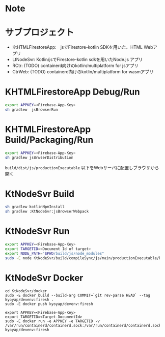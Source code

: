 # Note

# サブプロジェクト
- KtHTMLFirestoreApp:　jsでFirestore-kotlin SDKを用いた、HTML Webアプリ 
- LtNodeSvr: Kotlin/jsでFirestore-kotlin sdkを用いたNode.js アプリ
- RCtr: (TODO) containerd向けのkotlin/multiplatform for jsアプリ
- CtrWeb: (TODO) containerd向けのkotlin/multiplatform for wasmアプリ
 

# KHTMLFirestoreApp Debug/Run
```sh
export APPKEY=<Firebase-App-Key>
sh gradlew  jsBrowserRun
```
# KHTMLFirestoreApp Build/Packaging/Run
```sh
export APPKEY=<Firebase-App-Key>
sh gradlew jsBrwserDistribution
```
`build/dist/js/productionExecutable` 以下をWebサーバに配置しブラウザから開く

# KtNodeSvr Build
```sh
sh gradlew kotlinNpmInstall
sh gradlew :KtNodeSvr:jsBrowserWebpack
```

# KtNodeSvr Run
```sh
export APPKEY=<Firebase-App-Key>
export TARGETID=<Document Id of target>
export NODE_PATH="$PWD/build/js/node_modules"
sudo -E node KtNodeSvr/build/compileSync/js/main/productionExecutable/kotlin/FireShell-KtNodeSvr.js
```

# KtNodeSvr Docker
```sh:Build/Publish
cd KtNodeSvr/docker
sudo -E docker build --build-arg COMMIT=`git rev-parse HEAD` --tag kyoyap/devenv:firesh .
sudo -E docker push kyoyap/devenv:firesh
```
```sh:Run 
export APPKEY=<Firebase-App-Key>
export TARGETID=<Target-DocumentId>
sudo -E docker run -e APPKEY -e TARGETID -v /var/run/containerd/containerd.sock:/var/run/containerd/containerd.sock kyoyap/devenv:firesh 
```

